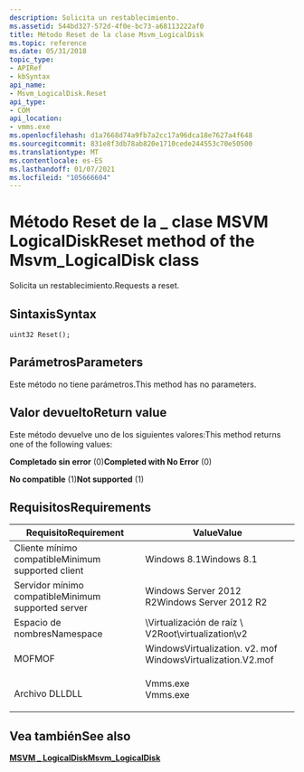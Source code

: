 ```yaml
---
description: Solicita un restablecimiento.
ms.assetid: 544bd327-572d-4f0e-bc73-a68113222af0
title: Método Reset de la clase Msvm_LogicalDisk
ms.topic: reference
ms.date: 05/31/2018
topic_type:
- APIRef
- kbSyntax
api_name:
- Msvm_LogicalDisk.Reset
api_type:
- COM
api_location:
- vmms.exe
ms.openlocfilehash: d1a7668d74a9fb7a2cc17a96dca18e7627a4f648
ms.sourcegitcommit: 831e8f3db78ab820e1710cede244553c70e50500
ms.translationtype: MT
ms.contentlocale: es-ES
ms.lasthandoff: 01/07/2021
ms.locfileid: "105666604"
---
```

# <a name="reset-method-of-the-msvm_logicaldisk-class"></a><span data-ttu-id="88e30-103">Método Reset de la \_ clase MSVM LogicalDisk</span><span class="sxs-lookup"><span data-stu-id="88e30-103">Reset method of the Msvm\_LogicalDisk class</span></span>

<span data-ttu-id="88e30-104">Solicita un restablecimiento.</span><span class="sxs-lookup"><span data-stu-id="88e30-104">Requests a reset.</span></span>

## <a name="syntax"></a><span data-ttu-id="88e30-105">Sintaxis</span><span class="sxs-lookup"><span data-stu-id="88e30-105">Syntax</span></span>


```mof
uint32 Reset();
```



## <a name="parameters"></a><span data-ttu-id="88e30-106">Parámetros</span><span class="sxs-lookup"><span data-stu-id="88e30-106">Parameters</span></span>

<span data-ttu-id="88e30-107">Este método no tiene parámetros.</span><span class="sxs-lookup"><span data-stu-id="88e30-107">This method has no parameters.</span></span>

## <a name="return-value"></a><span data-ttu-id="88e30-108">Valor devuelto</span><span class="sxs-lookup"><span data-stu-id="88e30-108">Return value</span></span>

<span data-ttu-id="88e30-109">Este método devuelve uno de los siguientes valores:</span><span class="sxs-lookup"><span data-stu-id="88e30-109">This method returns one of the following values:</span></span>

<dl> <dt>

<span data-ttu-id="88e30-110">**Completado sin error** (0)</span><span class="sxs-lookup"><span data-stu-id="88e30-110">**Completed with No Error** (0)</span></span>
</dt> <dt>

<span data-ttu-id="88e30-111">**No compatible** (1)</span><span class="sxs-lookup"><span data-stu-id="88e30-111">**Not supported** (1)</span></span>
</dt> </dl>

## <a name="requirements"></a><span data-ttu-id="88e30-112">Requisitos</span><span class="sxs-lookup"><span data-stu-id="88e30-112">Requirements</span></span>



| <span data-ttu-id="88e30-113">Requisito</span><span class="sxs-lookup"><span data-stu-id="88e30-113">Requirement</span></span> | <span data-ttu-id="88e30-114">Value</span><span class="sxs-lookup"><span data-stu-id="88e30-114">Value</span></span> |
|-------------------------------------|---------------------------------------------------------------------------------------------------------|
| <span data-ttu-id="88e30-115">Cliente mínimo compatible</span><span class="sxs-lookup"><span data-stu-id="88e30-115">Minimum supported client</span></span><br/> | <span data-ttu-id="88e30-116">Windows 8.1</span><span class="sxs-lookup"><span data-stu-id="88e30-116">Windows 8.1</span></span><br/>                                                                                  |
| <span data-ttu-id="88e30-117">Servidor mínimo compatible</span><span class="sxs-lookup"><span data-stu-id="88e30-117">Minimum supported server</span></span><br/> | <span data-ttu-id="88e30-118">Windows Server 2012 R2</span><span class="sxs-lookup"><span data-stu-id="88e30-118">Windows Server 2012 R2</span></span><br/>                                                                       |
| <span data-ttu-id="88e30-119">Espacio de nombres</span><span class="sxs-lookup"><span data-stu-id="88e30-119">Namespace</span></span><br/>                | <span data-ttu-id="88e30-120">\\Virtualización de raíz \\ V2</span><span class="sxs-lookup"><span data-stu-id="88e30-120">Root\\virtualization\\v2</span></span><br/>                                                                     |
| <span data-ttu-id="88e30-121">MOF</span><span class="sxs-lookup"><span data-stu-id="88e30-121">MOF</span></span><br/>                      | <dl> <span data-ttu-id="88e30-122"><dt>WindowsVirtualization. v2. mof</dt></span><span class="sxs-lookup"><span data-stu-id="88e30-122"><dt>WindowsVirtualization.V2.mof</dt></span></span> </dl> |
| <span data-ttu-id="88e30-123">Archivo DLL</span><span class="sxs-lookup"><span data-stu-id="88e30-123">DLL</span></span><br/>                      | <dl> <span data-ttu-id="88e30-124"><dt>Vmms.exe</dt></span><span class="sxs-lookup"><span data-stu-id="88e30-124"><dt>Vmms.exe</dt></span></span> </dl>                     |



## <a name="see-also"></a><span data-ttu-id="88e30-125">Vea también</span><span class="sxs-lookup"><span data-stu-id="88e30-125">See also</span></span>

<dl> <dt>

[<span data-ttu-id="88e30-126">**MSVM \_ LogicalDisk**</span><span class="sxs-lookup"><span data-stu-id="88e30-126">**Msvm\_LogicalDisk**</span></span>](msvm-logicaldisk.md)
</dt> </dl>

 

 





